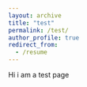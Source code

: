 ```yaml
---
layout: archive
title: "test"
permalink: /test/
author_profile: true
redirect_from:
  - /resume
---
```


Hi i am a test page
